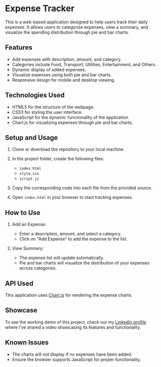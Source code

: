 # Expense Tracker

This is a web-based application designed to help users track their daily expenses. It allows users to categorize expenses, view a summary, and visualize the spending distribution through pie and bar charts.

## Features

- Add expenses with description, amount, and category.
- Categories include Food, Transport, Utilities, Entertainment, and Others.
- Dynamic display of added expenses.
- Visualize expenses using both pie and bar charts.
- Responsive design for mobile and desktop viewing.

## Technologies Used

- HTML5 for the structure of the webpage.
- CSS3 for styling the user interface.
- JavaScript for the dynamic functionality of the application.
- Chart.js for visualizing expenses through pie and bar charts.

## Setup and Usage

1. Clone or download the repository to your local machine.
   
2. In the project folder, create the following files:
   - `index.html`
   - `style.css`
   - `script.js`

3. Copy the corresponding code into each file from the provided source.

4. Open `index.html` in your browser to start tracking expenses.

## How to Use

1. Add an Expense:
   - Enter a description, amount, and select a category.
   - Click on "Add Expense" to add the expense to the list.

2. View Summary:
   - The expense list will update automatically.
   - Pie and bar charts will visualize the distribution of your expenses across categories.

## API Used

This application uses [Chart.js](https://cdn.jsdelivr.net/npm/chart.js) for rendering the expense charts.

## Showcase

To see the working demo of this project, check out my [LinkedIn profile](https://www.linkedin.com/in/deepak-patil-23772b252/) where I've shared a video showcasing its features and functionality.

## Known Issues

- The charts will not display if no expenses have been added.
- Ensure the browser supports JavaScript for proper functionality.